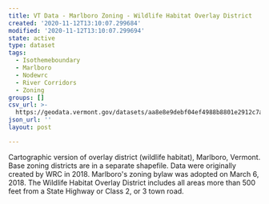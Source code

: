 ```yaml
---
title: VT Data - Marlboro Zoning - Wildlife Habitat Overlay District
created: '2020-11-12T13:10:07.299684'
modified: '2020-11-12T13:10:07.299694'
state: active
type: dataset
tags:
  - Isothemeboundary
  - Marlboro
  - Nodewrc
  - River Corridors
  - Zoning
groups: []
csv_url: >-
  https://geodata.vermont.gov/datasets/aa8e8e9debf04ef4988b8801e2912c7a_0.csv?outSR=%7B%22latestWkid%22%3A3857%2C%22wkid%22%3A102100%7D
json_url: ''
layout: post

---
```

<DIV STYLE="text-align:Left;"><DIV><DIV><P><SPAN>Cartographic version of overlay district (wildlife habitat), Marlboro, Vermont. Base zoning districts are in a separate shapefile. Data were originally created by WRC in 2018. Marlboro's zoning bylaw was adopted on March 6, 2018. The Wildlife Habitat Overlay District includes all areas more than 500 feet from a State Highway or Class 2, or 3 town road.</SPAN></P></DIV></DIV></DIV>

